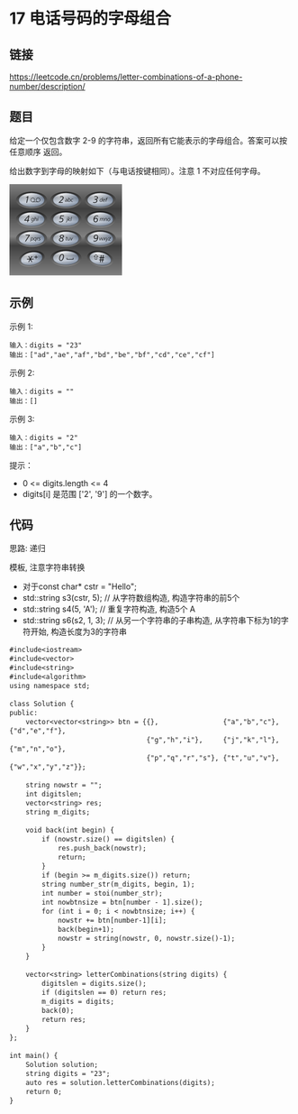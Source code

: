 # 17 电话号码的字母组合
## 链接
https://leetcode.cn/problems/letter-combinations-of-a-phone-number/description/

## 题目 
给定一个仅包含数字 2-9 的字符串，返回所有它能表示的字母组合。答案可以按 任意顺序 返回。

给出数字到字母的映射如下（与电话按键相同）。注意 1 不对应任何字母。

![](img/4example.png)

## 示例
示例 1:
```
输入：digits = "23"
输出：["ad","ae","af","bd","be","bf","cd","ce","cf"]
```
示例 2:
```
输入：digits = ""
输出：[]
```
示例 3:
```
输入：digits = "2"
输出：["a","b","c"]
```
提示：

- 0 <= digits.length <= 4
- digits[i] 是范围 ['2', '9'] 的一个数字。 

## 代码
思路: 递归

模板, 注意字符串转换

- 对于const char* cstr = "Hello";
- std::string s3(cstr, 5); // 从字符数组构造, 构造字符串的前5个
- std::string s4(5, 'A'); // 重复字符构造, 构造5个 A
- std::string s6(s2, 1, 3); // 从另一个字符串的子串构造, 从字符串下标为1的字符开始, 构造长度为3的字符串

```
#include<iostream>
#include<vector>
#include<string>
#include<algorithm>
using namespace std;

class Solution {
public:
    vector<vector<string>> btn = {{},                {"a","b","c"}, {"d","e","f"},
                                  {"g","h","i"},     {"j","k","l"}, {"m","n","o"},
                                  {"p","q","r","s"}, {"t","u","v"}, {"w","x","y","z"}};
    
    string nowstr = "";
    int digitslen;
    vector<string> res;
    string m_digits;
    
    void back(int begin) {
        if (nowstr.size() == digitslen) {
            res.push_back(nowstr);
            return;
        }
        if (begin >= m_digits.size()) return;
        string number_str(m_digits, begin, 1);
        int number = stoi(number_str);
        int nowbtnsize = btn[number - 1].size();
        for (int i = 0; i < nowbtnsize; i++) {
            nowstr += btn[number-1][i];
            back(begin+1);
            nowstr = string(nowstr, 0, nowstr.size()-1);
        }
    }
    
    vector<string> letterCombinations(string digits) {
        digitslen = digits.size();
        if (digitslen == 0) return res;
        m_digits = digits;
        back(0);
        return res;
    }
};

int main() {
    Solution solution;
    string digits = "23";
    auto res = solution.letterCombinations(digits);
    return 0;
}
```